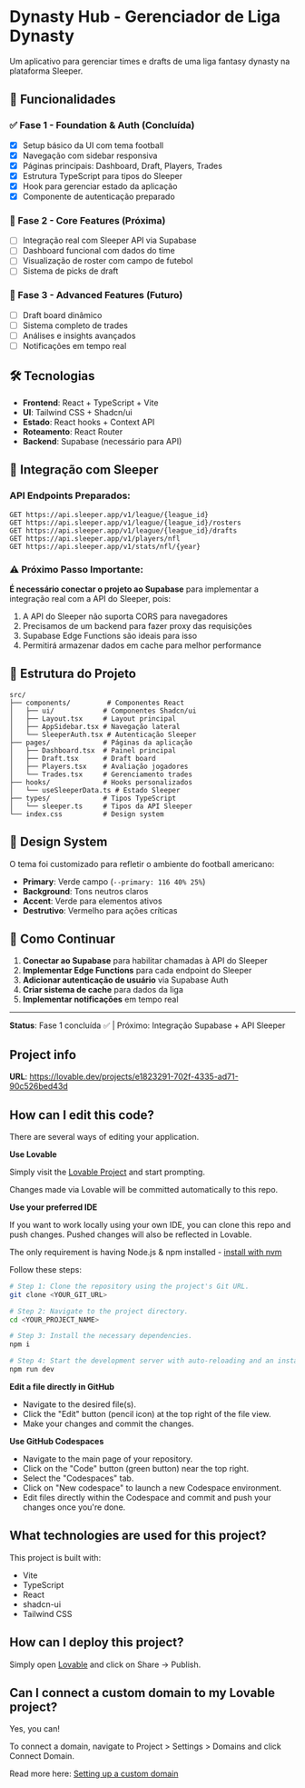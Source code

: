 # Dynasty Hub - Gerenciador de Liga Dynasty

Um aplicativo para gerenciar times e drafts de uma liga fantasy dynasty na plataforma Sleeper.

## 🏈 Funcionalidades

### ✅ Fase 1 - Foundation & Auth (Concluída)
- [x] Setup básico da UI com tema football
- [x] Navegação com sidebar responsiva  
- [x] Páginas principais: Dashboard, Draft, Players, Trades
- [x] Estrutura TypeScript para tipos do Sleeper
- [x] Hook para gerenciar estado da aplicação
- [x] Componente de autenticação preparado

### 🔄 Fase 2 - Core Features (Próxima)
- [ ] Integração real com Sleeper API via Supabase
- [ ] Dashboard funcional com dados do time
- [ ] Visualização de roster com campo de futebol
- [ ] Sistema de picks de draft

### 🚀 Fase 3 - Advanced Features (Futuro)
- [ ] Draft board dinâmico
- [ ] Sistema completo de trades
- [ ] Análises e insights avançados
- [ ] Notificações em tempo real

## 🛠 Tecnologias

- **Frontend**: React + TypeScript + Vite
- **UI**: Tailwind CSS + Shadcn/ui
- **Estado**: React hooks + Context API
- **Roteamento**: React Router
- **Backend**: Supabase (necessário para API)

## 🔌 Integração com Sleeper

### API Endpoints Preparados:
```
GET https://api.sleeper.app/v1/league/{league_id}
GET https://api.sleeper.app/v1/league/{league_id}/rosters  
GET https://api.sleeper.app/v1/league/{league_id}/drafts
GET https://api.sleeper.app/v1/players/nfl
GET https://api.sleeper.app/v1/stats/nfl/{year}
```

### ⚠️ Próximo Passo Importante:
**É necessário conectar o projeto ao Supabase** para implementar a integração real com a API do Sleeper, pois:

1. A API do Sleeper não suporta CORS para navegadores
2. Precisamos de um backend para fazer proxy das requisições
3. Supabase Edge Functions são ideais para isso
4. Permitirá armazenar dados em cache para melhor performance

## 📱 Estrutura do Projeto

```
src/
├── components/         # Componentes React
│   ├── ui/            # Componentes Shadcn/ui
│   ├── Layout.tsx     # Layout principal
│   ├── AppSidebar.tsx # Navegação lateral
│   └── SleeperAuth.tsx # Autenticação Sleeper
├── pages/             # Páginas da aplicação
│   ├── Dashboard.tsx  # Painel principal
│   ├── Draft.tsx      # Draft board
│   ├── Players.tsx    # Avaliação jogadores  
│   └── Trades.tsx     # Gerenciamento trades
├── hooks/             # Hooks personalizados
│   └── useSleeperData.ts # Estado Sleeper
├── types/             # Tipos TypeScript
│   └── sleeper.ts     # Tipos da API Sleeper
└── index.css          # Design system
```

## 🎨 Design System

O tema foi customizado para refletir o ambiente do football americano:
- **Primary**: Verde campo (`--primary: 116 40% 25%`)
- **Background**: Tons neutros claros
- **Accent**: Verde para elementos ativos
- **Destrutivo**: Vermelho para ações críticas

## 🚀 Como Continuar

1. **Conectar ao Supabase** para habilitar chamadas à API do Sleeper
2. **Implementar Edge Functions** para cada endpoint do Sleeper
3. **Adicionar autenticação de usuário** via Supabase Auth
4. **Criar sistema de cache** para dados da liga
5. **Implementar notificações** em tempo real

---

**Status**: Fase 1 concluída ✅ | Próximo: Integração Supabase + API Sleeper

## Project info

**URL**: https://lovable.dev/projects/e1823291-702f-4335-ad71-90c526bed43d

## How can I edit this code?

There are several ways of editing your application.

**Use Lovable**

Simply visit the [Lovable Project](https://lovable.dev/projects/e1823291-702f-4335-ad71-90c526bed43d) and start prompting.

Changes made via Lovable will be committed automatically to this repo.

**Use your preferred IDE**

If you want to work locally using your own IDE, you can clone this repo and push changes. Pushed changes will also be reflected in Lovable.

The only requirement is having Node.js & npm installed - [install with nvm](https://github.com/nvm-sh/nvm#installing-and-updating)

Follow these steps:

```sh
# Step 1: Clone the repository using the project's Git URL.
git clone <YOUR_GIT_URL>

# Step 2: Navigate to the project directory.
cd <YOUR_PROJECT_NAME>

# Step 3: Install the necessary dependencies.
npm i

# Step 4: Start the development server with auto-reloading and an instant preview.
npm run dev
```

**Edit a file directly in GitHub**

- Navigate to the desired file(s).
- Click the "Edit" button (pencil icon) at the top right of the file view.
- Make your changes and commit the changes.

**Use GitHub Codespaces**

- Navigate to the main page of your repository.
- Click on the "Code" button (green button) near the top right.
- Select the "Codespaces" tab.
- Click on "New codespace" to launch a new Codespace environment.
- Edit files directly within the Codespace and commit and push your changes once you're done.

## What technologies are used for this project?

This project is built with:

- Vite
- TypeScript
- React
- shadcn-ui
- Tailwind CSS

## How can I deploy this project?

Simply open [Lovable](https://lovable.dev/projects/e1823291-702f-4335-ad71-90c526bed43d) and click on Share -> Publish.

## Can I connect a custom domain to my Lovable project?

Yes, you can!

To connect a domain, navigate to Project > Settings > Domains and click Connect Domain.

Read more here: [Setting up a custom domain](https://docs.lovable.dev/tips-tricks/custom-domain#step-by-step-guide)
